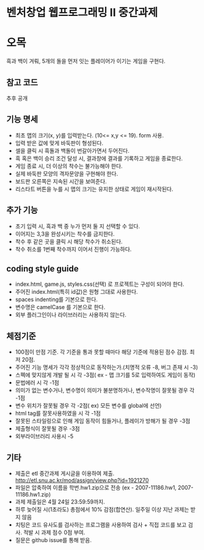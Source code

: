 벤처창업 웹프로그래밍 II 중간과제
========================

# 오목

흑과 백이 겨뤄, 5개의 돌을 먼저 잇는 플레이어가 이기는 게임을 구현다.

## 참고 코드

추후 공개

## 기능 명세

* 최초 맵의 크기(x, y)를 입력받는다. (10<= x,y <= 19). form 사용.
* 입력 받은 값에 맞게 바둑판이 형성된다.
* 셀을 클릭 시 흑돌과 백돌이 번갈아가면서 두어진다.
* 흑 혹은 백이 승리 조건 달성 시, 결과창에 결과를 기록하고 게임을 종료한다.
* 게임 종료 시, 더 이상의 착수는 불가능해야 한다.
* 실제 바둑판 모양의 격자문양을 구현해야 한다.
* 보드판 오른쪽은 지속된 시간을 보여준다.
* 리스타트 버튼을 누를 시 맵의 크기는 유지한 상태로 게임이 재시작된다. 


## 추가 기능
* 초기 입력 시, 흑과 백 중 누가 먼저 둘 지 선택할 수 있다.
* 이어지는 3,3을 완성시키는 착수를 금지한다.
* 착수 후 같은 곳을 클릭 시 해당 착수가 취소된다.
* 착수 취소를 1번째 착수까지 이어서 진행이 가능하다.

## coding style guide
* index.html, game.js, styles.css(선택) 로 프로젝트는 구성이 되어야 한다.
* 주어진 index.html(특히 id값)은 원형 그대로 사용한다.
* spaces indenting를 기본으로 한다.
* 변수명은 camelCase 를 기본으로 한다.
* 외부 플러그인이나 라이브러리는 사용하지 않는다.

## 체점기준
* 100점이 만점 기준. 각 기준을 통과 못할 때마다 해당 기준에 적용된 점수 감점. 최저 20점.
* 주어진 기능 명세가 각각 정상적으로 동작하는가.(치명적 오류 -8, 버그 존재 시 -3)
* 스펙에 맞지않게 개발 될 시 각 -3점( ex - 맵 크기를 5로 입력하여도 게임이 동작)
* 문법에러 시 각 -1점
* 의미가 없는 변수거나, 변수명이 의미가 불분명하거나, 변수작명이 잘못될 경우 각 -1점
* 변수 위치가 잘못될 경우 각 -2점( ex) 모든 변수를 global에 선언)
* html tag를 잘못사용하였을 시 각 -1점
* 잘못된 스타일링으로 인해 게임 동작이 힘들거나, 플레이가 방해가 될 경우 -3점
* 제출형식이 잘못될 경우 -3점
* 외부라이브러리 사용시 -5

## 기타
* 제출은 etl 중간과제 게시글을 이용하여 제출. http://etl.snu.ac.kr/mod/assign/view.php?id=1921270
* 파일은 압축하여 이름을 학번.hw1.zip으로 전송 (ex - 2007-11186.hw1, 2007-11186.hw1.zip)
* 과제 제출일은 4월 24일 23:59:59까지.
* 하루 늦어질 시(1초라도) 총점에서 10% 감점(합연산). 일주일 이상 지난 과제는 받지 않음
* 치팅은 코드 유사도를 검사하는 프로그램을 사용하여 검사 + 직접 코드를 보고 검사. 적발 시 과제 점수 0점 부여.
* 질문은 github issue를 통해 받음.
